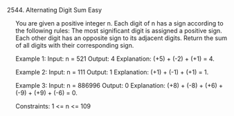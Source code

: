 2544. Alternating Digit Sum
Easy

You are given a positive integer n. Each digit of n has a sign according to the following rules:
The most significant digit is assigned a positive sign.
Each other digit has an opposite sign to its adjacent digits.
Return the sum of all digits with their corresponding sign.

Example 1:
Input: n = 521
Output: 4
Explanation: (+5) + (-2) + (+1) = 4.

Example 2:
Input: n = 111
Output: 1
Explanation: (+1) + (-1) + (+1) = 1.

Example 3:
Input: n = 886996
Output: 0
Explanation: (+8) + (-8) + (+6) + (-9) + (+9) + (-6) = 0.
 
Constraints:
1 <= n <= 109
